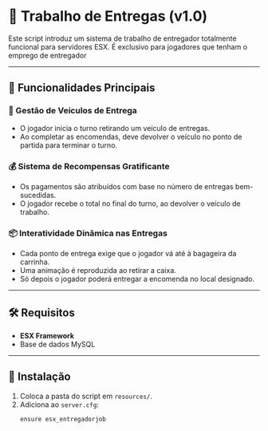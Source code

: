 # 🚚 Trabalho de Entregas (v1.0)

Este script introduz um sistema de trabalho de entregador totalmente funcional para servidores ESX. É exclusivo para jogadores que tenham o emprego de entregador

---

## 📌 Funcionalidades Principais

### 🔑 Gestão de Veículos de Entrega
- O jogador inicia o turno retirando um veículo de entregas.
- Ao completar as encomendas, deve devolver o veículo no ponto de partida para terminar o turno.

### 💰 Sistema de Recompensas Gratificante
- Os pagamentos são atribuídos com base no número de entregas bem-sucedidas.
- O jogador recebe o total no final do turno, ao devolver o veículo de trabalho.

### 📦 Interatividade Dinâmica nas Entregas
- Cada ponto de entrega exige que o jogador vá até à bagageira da carrinha.
- Uma animação é reproduzida ao retirar a caixa.
- Só depois o jogador poderá entregar a encomenda no local designado.

---

## 🛠️ Requisitos
- **ESX Framework**
- Base de dados MySQL

---

## 📂 Instalação

1. Coloca a pasta do script em `resources/`.
2. Adiciona ao `server.cfg`:
   ```bash
   ensure esx_entregadorjob
